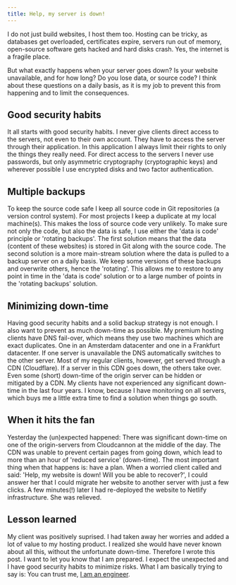 ```yaml
---
title: Help, my server is down!
---
```


I do not just build websites, I host them too. Hosting can be tricky, as databases get overloaded, certificates expire, servers run out of memory, open-source software gets hacked and hard disks crash. Yes, the internet is a fragile place. 

But what exactly happens when your server goes down? Is your website unavailable, and for how long? Do you lose data, or source code? I think about these questions on a daily basis, as it is my job to prevent this from happening and to limit the consequences. 

## Good security habits

It all starts with good security habits. I never give clients direct access to the servers, not even to their own account. They have to access the server through their application. In this application I always limit their rights to only the things they really need. For direct access to the servers I never use passwords, but only asymmetric cryptography (cryptographic keys) and wherever possible I use encrypted disks and two factor authentication. 

## Multiple backups

To keep the source code safe I keep all source code in Git repositories (a version control system). For most projects I keep a duplicate at my local machine(s). This makes the loss of source code very unlikely. To make sure not only the code, but also the data is safe, I use either the 'data is code' principle or 'rotating backups'. The first solution means that the data (content of these websites) is stored in Git along with the source code. The second solution is a more main-stream solution where the data is pulled to a backup server on a daily basis. We keep some versions of these backups and overwrite others, hence the 'rotating'. This allows me to restore to any point in time in the 'data is code' solution or to a large number of points in the 'rotating backups' solution.

## Minimizing down-time

Having good security habits and a solid backup strategy is not enough. I also want to prevent as much down-time as possible. My premium hosting clients have DNS fail-over, which means they use two machines which are exact duplicates. One in an Amsterdam datacenter and one in a Frankfurt datacenter. If one server is unavailable the DNS automatically switches to the other server. Most of my regular clients, however, get served through a CDN (Cloudflare). If a server in this CDN goes down, the others take over. Even some (short) down-time of the origin server can be hidden or mitigated by a CDN. My clients have not experienced any significant down-time in the last four years. I know, because I have monitoring on all servers, which buys me a little extra time to find a solution when things go south.

## When it hits the fan

Yesterday the (un)expected happened: There was significant down-time on one of the origin-servers from Cloudcannon at the middle of the day. The CDN was unable to prevent certain pages from going down, which lead to more than an hour of 'reduced service' (down-time). The most important thing when that happens is: have a plan. When a worried client called and said: 'Help, my website is down! Will you be able to recover?', I could answer her that I could migrate her website to another server with just a few clicks. A few minutes(!) later I had re-deployed the website to Netlify infrastructure. She was relieved.

## Lesson learned

My client was positively suprised. I had taken away her worries and added a lot of value to my hosting product. I realized she would have never known about all this, without the unfortunate down-time. Therefore I wrote this post. I want to let you know that I am prepared. I expect the unexpected and I have good security habits to minimize risks. What I am basically trying to say is: You can trust me, [I am an engineer](/about/).